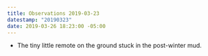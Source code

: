 ```yaml
---
title: Observations 2019-03-23
datestamp: "20190323"
date: 2019-03-26 18:23:00 -05:00
---
```


- The tiny little remote on the ground stuck in the post-winter mud.
